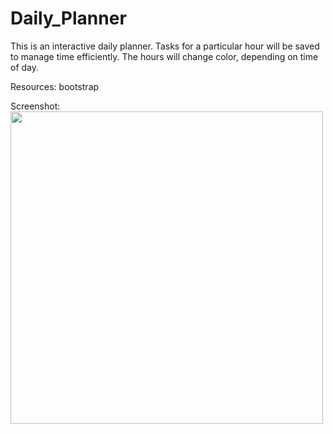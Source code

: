 # Daily_Planner

This is an interactive daily planner. Tasks for a particular hour will be saved to manage time efficiently. The hours will change color, depending on time of day.

<!-- how to
1. create the container
2. consistently update day and time
3. -->

Resources:
bootstrap

Screenshot:
<img src="#" width=500width>
